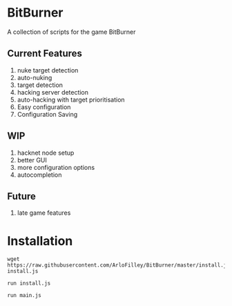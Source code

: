 # BitBurner
A collection of scripts for the game BitBurner

## Current Features
1. nuke target detection
2. auto-nuking
3. target detection
4. hacking server detection
5. auto-hacking with target prioritisation
6. Easy configuration
7. Configuration Saving

## WIP
1. hacknet node setup
2. better GUI
3. more configuration options
4. autocompletion

## Future
1. late game features

# Installation
```
wget https://raw.githubusercontent.com/ArloFilley/BitBurner/master/install.js install.js
```
```
run install.js
```
```
run main.js
```
